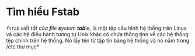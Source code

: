 # Tìm hiểu Fstab
*`fstab` viết tắt của **f**ile **s**ystem **tab***le, là một tệp cấu hình hệ thống trên Linux và các hệ điều hành tương tự Unix khác có chứa thông tinn về các hệ thống tệp chính trên hệ thống. Nó lấy tên từ tập tin bảng hệ thống và nó nằm trong /etc thư mục*

